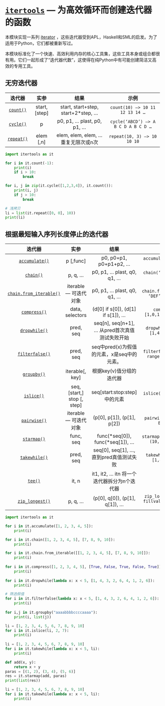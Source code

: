 # [`itertools`](https://www.bookstack.cn/read/python-3.10.0-zh/d230b7788e5c2742.md#module-itertools) — 为高效循环而创建迭代器的函数

本模块实现一系列 [iterator](https://www.bookstack.cn/read/python-3.10.0-zh/bd6b000ceb39b61e.md#term-iterator) ，这些迭代器受到APL，Haskell和SML的启发。为了适用于Python，它们都被重新写过。

本模块标准化了一个快速、高效利用内存的核心工具集，这些工具本身或组合都很有用。它们一起形成了“迭代器代数”，这使得在纯Python中有可能创建简洁又高效的专用工具。



## 无穷迭代器

|                            迭代器                            |     实参      |                结果                 |                 示例                 |
| :----------------------------------------------------------: | :-----------: | :---------------------------------: | :----------------------------------: |
| [`count()`](https://www.bookstack.cn/read/python-3.10.0-zh/d230b7788e5c2742.md#itertools.count) | start, [step] | start, start+step, start+2*step, …  |   `count(10) —> 10 11 12 13 14 …`    |
| [`cycle()`](https://www.bookstack.cn/read/python-3.10.0-zh/d230b7788e5c2742.md#itertools.cycle) |       p       |     p0, p1, … plast, p0, p1, …      | `cycle(‘ABCD’) —> A B C D A B C D …` |
| [`repeat()`](https://www.bookstack.cn/read/python-3.10.0-zh/d230b7788e5c2742.md#itertools.repeat) |   elem [,n]   | elem, elem, elem, … 重复无限次或n次 |     `repeat(10, 3) —> 10 10 10`      |

~~~python
import itertools as it

for i in it.count(-1):
    print(i)
    if i > 10:
        break

for i, j in zip(it.cycle([1,2,3,4]), it.count()):
    print(i, j)
    if j > 10:
        break

# 浅拷贝
li = list(it.repeat([0, 0], 10))
print(li)
~~~



## 根据最短输入序列长度停止的迭代器

|                            迭代器                            |            实参             |                      结果                      |                           示例                            |
| :----------------------------------------------------------: | :-------------------------: | :--------------------------------------------: | :-------------------------------------------------------: |
| [`accumulate()`](https://www.bookstack.cn/read/python-3.10.0-zh/d230b7788e5c2742.md#itertools.accumulate) |          p [,func]          |             p0, p0+p1, p0+p1+p2, …             |         `accumulate([1,2,3,4,5]) —> 1 3 6 10 15`          |
| [`chain()`](https://www.bookstack.cn/read/python-3.10.0-zh/d230b7788e5c2742.md#itertools.chain) |           p, q, …           |           p0, p1, … plast, q0, q1, …           |           `chain(‘ABC’, ‘DEF’) —> A B C D E F`            |
| [`chain.from_iterable()`](https://www.bookstack.cn/read/python-3.10.0-zh/d230b7788e5c2742.md#itertools.chain.from_iterable) |    iterable — 可迭代对象    |           p0, p1, … plast, q0, q1, …           |   `chain.from_iterable([‘ABC’, ‘DEF’]) —> A B C D E F`    |
| [`compress()`](https://www.bookstack.cn/read/python-3.10.0-zh/d230b7788e5c2742.md#itertools.compress) |       data, selectors       |       (d[0] if s[0]), (d[1] if s[1]), …        |      `compress(‘ABCDEF’, [1,0,1,0,1,1]) —> A C E F`       |
| [`dropwhile()`](https://www.bookstack.cn/read/python-3.10.0-zh/d230b7788e5c2742.md#itertools.dropwhile) |          pred, seq          | seq[n], seq[n+1], … 从pred首次真值测试失败开始 |     `dropwhile(lambda x: x<5, [1,4,6,4,1]) —> 6 4 1`      |
| [`filterfalse()`](https://www.bookstack.cn/read/python-3.10.0-zh/d230b7788e5c2742.md#itertools.filterfalse) |          pred, seq          |   seq中pred(x)为假值的元素，x是seq中的元素。   |   `filterfalse(lambda x: x%2, range(10)) —> 0 2 4 6 8`    |
| [`groupby()`](https://www.bookstack.cn/read/python-3.10.0-zh/d230b7788e5c2742.md#itertools.groupby) |       iterable[, key]       |            根据key(v)值分组的迭代器            |                                                           |
| [`islice()`](https://www.bookstack.cn/read/python-3.10.0-zh/d230b7788e5c2742.md#itertools.islice) | seq, [start,] stop [, step] |          seq[start:stop:step]中的元素          |         `islice(‘ABCDEFG’, 2, None) —> C D E F G`         |
| [`pairwise()`](https://www.bookstack.cn/read/python-3.10.0-zh/d230b7788e5c2742.md#itertools.pairwise) |    iterable — 可迭代对象    |           (p[0], p[1]), (p[1], p[2])           |        `pairwise(‘ABCDEFG’) —> AB BC CD DE EF FG`         |
| [`starmap()`](https://www.bookstack.cn/read/python-3.10.0-zh/d230b7788e5c2742.md#itertools.starmap) |          func, seq          |        func(*seq[0]), func(*seq[1]), …         |    `starmap(pow, [(2,5), (3,2), (10,3)]) —> 32 9 1000`    |
| [`takewhile()`](https://www.bookstack.cn/read/python-3.10.0-zh/d230b7788e5c2742.md#itertools.takewhile) |          pred, seq          |    seq[0], seq[1], …, 直到pred真值测试失败     |      `takewhile(lambda x: x<5, [1,4,6,4,1]) —> 1 4`       |
| [`tee()`](https://www.bookstack.cn/read/python-3.10.0-zh/d230b7788e5c2742.md#itertools.tee) |            it, n            |  it1, it2, … itn 将一个迭代器拆分为n个迭代器   |                                                           |
| [`zip_longest()`](https://www.bookstack.cn/read/python-3.10.0-zh/d230b7788e5c2742.md#itertools.zip_longest) |           p, q, …           |         (p[0], q[0]), (p[1], q[1]), …          | `zip_longest(‘ABCD’, ‘xy’, fillvalue=’-‘) —> Ax By C- D-` |

~~~python
import itertools as it

for i in it.accumulate([1, 2, 3, 4, 5]):
    print(i)

for i in it.chain([1, 2, 3, 4, 5], [7, 8, 9, 10]):
    print(i) 

for i in it.chain.from_iterable([[1, 2, 3, 4, 5], [7, 8, 9, 10]]):
    print(i)
    
for i in it.compress([1, 2, 3, 4, 5], [True, False, True, False, True]):
    print(i)
    
for i in it.dropwhile(lambda x: x < 5, [1, 4, 3, 2, 6, 4, 1, 2, 6]):
    print(i)

# 筛选假值
for i in it.filterfalse(lambda x: x < 5, [1, 4, 3, 2, 6, 4, 1, 2, 6]):
    print(i)
    
for i,j in it.groupby("aaaabbbbccccaaaa"):
    print(i, list(j))

li = [1, 2, 3, 4, 5, 6, 7, 8, 9, 10]
for i in it.islice(li, 2, 7):
    print(i)
    
li = [1, 2, 3, 4, 5, 6, 7, 8, 9, 10]
for i in it.takewhile(lambda x: x < 5, li):
    print(i)

def add(x, y):
    return x + y
paras = [(1, 2), (3, 4), (5, 6)]
res = it.starmap(add, paras)
print(list(res))

li = [1, 2, 3, 4, 5, 6, 7, 8, 9, 10]
for i in it.takewhile(lambda x: x < 5, li):
    print(i)
~~~

